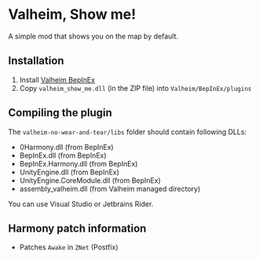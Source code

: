 ﻿# Valheim, Show me!

A simple mod that shows you on the map by default.

## Installation

1. Install [Valheim BepInEx](https://valheim.thunderstore.io/package/denikson/BepInExPack_Valheim/)
2. Copy `valheim_show_me.dll` (in the ZIP file) into `Valheim/BepInEx/plugins`

## Compiling the plugin

The `valheim-no-wear-and-tear/libs` folder should contain following DLLs:

* 0Harmony.dll (from BepInEx)
* BepInEx.dll (from BepInEx)
* BepInEx.Harmony.dll (from BepInEx)
* UnityEngine.dll (from BepInEx)
* UnityEngine.CoreModule.dll (from BepInEx)
* assembly_valheim.dll (from Valheim managed directory)

You can use Visual Studio or Jetbrains Rider.

## Harmony patch information

* Patches `Awake` in `ZNet` (Postfix)
